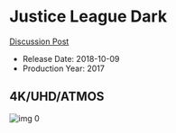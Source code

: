# Justice League Dark

[Discussion Post](https://www.avsforum.com/threads/bass-eq-for-filtered-movies.2995212/post-56951380)

* Release Date: 2018-10-09
* Production Year: 2017

## 4K/UHD/ATMOS

![img 0](https://i.imgur.com/69kuHLw.jpg)

